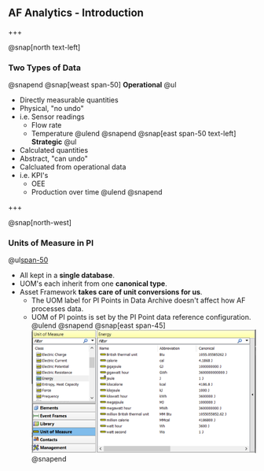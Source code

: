 ## AF Analytics - Introduction

+++

@snap[north text-left]
### Two Types of Data
@snapend
@snap[weast span-50]
**Operational**
@ul[](false)
- Directly measurable quantities
- Physical, "no undo"
- i.e. Sensor readings
    - Flow rate
    - Temperature
@ulend
@snapend
@snap[east span-50 text-left]
**Strategic**
@ul[](false)
- Calculated quantities
- Abstract, "can undo"
- Calcluated from operational data
- i.e. KPI's
    - OEE
    - Production over time
@ulend
@snapend

+++

@snap[north-west]
### Units of Measure in PI
@ul[span-50](false)
- All kept in a **single database**.
- UOM's each inherit from one **canonical type**.
- Asset Framework **takes care of unit conversions for us**.
    - The UOM label for PI Points in Data Archive doesn't affect how AF processes data.
    - UOM of PI points is set by the PI Point data reference configuration.
@ulend
@snapend
@snap[east span-45]
![](assets\img\pse-uoms.png)
@snapend
